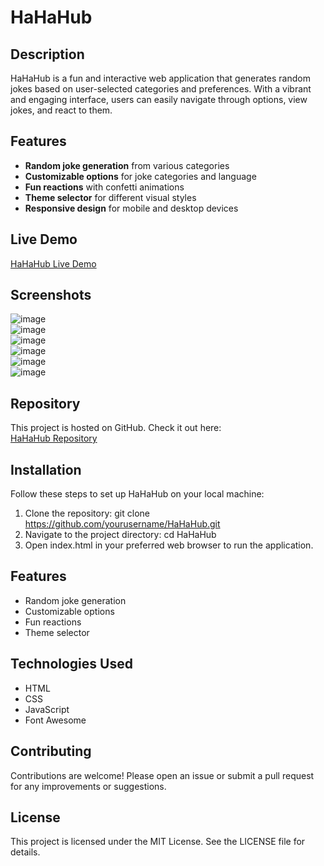 # HaHaHub

## Description
HaHaHub is a fun and interactive web application that generates random jokes based on user-selected categories and preferences. With a vibrant and engaging interface, users can easily navigate through options, view jokes, and react to them.

## Features
- **Random joke generation** from various categories
- **Customizable options** for joke categories and language
- **Fun reactions** with confetti animations
- **Theme selector** for different visual styles
- **Responsive design** for mobile and desktop devices

## Live Demo
[HaHaHub Live Demo](https://hahahub.netlify.app/)

## Screenshots
![image](https://github.com/user-attachments/assets/79e17945-da63-4bc9-af01-0b08cc0f53e7)  
![image](https://github.com/user-attachments/assets/cab17325-c9bc-444c-99fa-c4a22d7a999d)  
![image](https://github.com/user-attachments/assets/32cb050b-c6fa-4c01-ae0a-5bc485315df4)  
![image](https://github.com/user-attachments/assets/cdfe2da9-0bf6-47f6-a6f2-e2a146ed3490)  
![image](https://github.com/user-attachments/assets/ee21aa53-a032-4508-8a29-c5cc6e21b91c)  
![image](https://github.com/user-attachments/assets/acc4be44-d65f-42ce-8b2e-ad8008a22f69)  

## Repository
This project is hosted on GitHub. Check it out here:  
[HaHaHub Repository](https://github.com/yourusername/HaHaHub)

## Installation
Follow these steps to set up HaHaHub on your local machine:

1. Clone the repository:
   git clone https://github.com/yourusername/HaHaHub.git
2. Navigate to the project directory:
  cd HaHaHub
3. Open index.html in your preferred web browser to run the application.

## Features
- Random joke generation
- Customizable options
- Fun reactions
- Theme selector

## Technologies Used
* HTML
* CSS
* JavaScript
* Font Awesome

## Contributing
Contributions are welcome! Please open an issue or submit a pull request for any improvements or suggestions.

## License
This project is licensed under the MIT License. See the LICENSE file for details.
